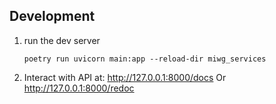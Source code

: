 
## Development

1. run the dev server

   ```
   poetry run uvicorn main:app --reload-dir miwg_services
   ```

1. Interact with API at: <http://127.0.0.1:8000/docs>
   Or <http://127.0.0.1:8000/redoc>

